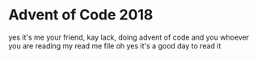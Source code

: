 # Advent of Code 2018

yes it's me your friend, kay lack, doing advent of code and you whoever you are
reading my read me file oh yes it's a good day to read it

